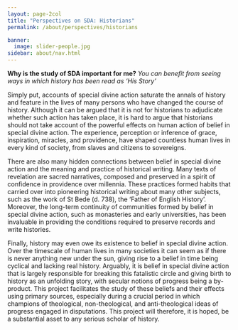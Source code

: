 ```yaml
---
layout: page-2col
title: "Perspectives on SDA: Historians"
permalink: /about/perspectives/historians

banner:
  image: slider-people.jpg
sidebar: about/nav.html
---
```

**Why is the study of SDA important for me?**
*You can benefit from seeing ways in which history has been read as ‘His Story’*

Simply put, accounts of special divine action saturate the annals of history and feature in the lives of many persons who have changed the course of history. Although it can be argued that it is not for historians to adjudicate whether such action has taken place, it is hard to argue that historians should not take account of the powerful effects on human action of belief in special divine action. The experience, perception or inference of grace, inspiration, miracles, and providence, have shaped countless human lives in every kind of society, from slaves and citizens to sovereigns.

There are also many hidden connections between belief in special divine action and the meaning and practice of historical writing. Many texts of revelation are sacred narratives, composed and preserved in a spirit of confidence in providence over millennia. These practices formed habits that carried over into pioneering historical writing about many other subjects, such as the work of St Bede (d. 738), the ‘Father of English History’. Moreover, the long-term continuity of communities formed by belief in special divine action, such as monasteries and early universities, has been invaluable in providing the conditions required to preserve records and write histories.

Finally, history may even owe its existence to belief in special divine action. Over the timescale of human lives in many societies it can seem as if there is never anything new under the sun, giving rise to a belief in time being cyclical and lacking real history. Arguably, it is belief in special divine action that is largely responsible for breaking this fatalistic circle and giving birth to history as an unfolding story, with secular notions of progress being a by-product. This project facilitates the study of these beliefs and their effects using primary sources, especially during a crucial period in which champions of theological, non-theological, and anti-theological ideas of progress engaged in disputations. This project will therefore, it is hoped, be a substantial asset to any serious scholar of history.
